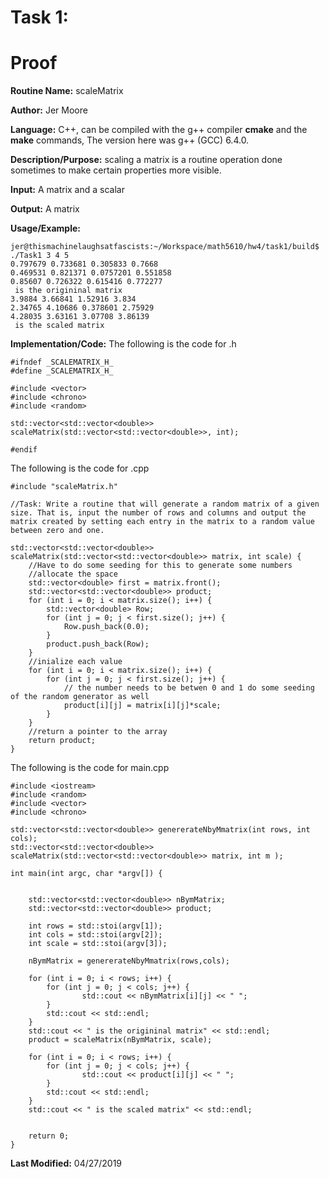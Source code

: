 # Task 1:

# Proof

**Routine Name:**       scaleMatrix   

**Author:** Jer Moore

**Language:** C++, can be compiled with the g++ compiler **cmake** and the **make** commands, The version here was g++ (GCC) 6.4.0.

**Description/Purpose:**	scaling a matrix is a routine operation done sometimes to make certain properties more visible.
 
**Input:**	A matrix and a scalar 

**Output:** A matrix
 

**Usage/Example:** 

	jer@thismachinelaughsatfascists:~/Workspace/math5610/hw4/task1/build$ ./Task1 3 4 5
	0.797679 0.733681 0.305833 0.7668
	0.469531 0.821371 0.0757201 0.551858
	0.85607 0.726322 0.615416 0.772277
	 is the origininal matrix
	3.9884 3.66841 1.52916 3.834
	2.34765 4.10686 0.378601 2.75929
	4.28035 3.63161 3.07708 3.86139
	 is the scaled matrix



**Implementation/Code:** The following is the code for .h

	#ifndef _SCALEMATRIX_H_
	#define _SCALEMATRIX_H_

	#include <vector>
	#include <chrono>
	#include <random>

	std::vector<std::vector<double>> scaleMatrix(std::vector<std::vector<double>>, int); 

	#endif
		

The following is the code for .cpp

	#include "scaleMatrix.h"

	//Task: Write a routine that will generate a random matrix of a given size. That is, input the number of rows and columns and output the matrix created by setting each entry in the matrix to a random value between zero and one. 

	std::vector<std::vector<double>> scaleMatrix(std::vector<std::vector<double>> matrix, int scale) {
		//Have to do some seeding for this to generate some numbers	
		//allocate the space
		std::vector<double> first = matrix.front();
		std::vector<std::vector<double>> product;
		for (int i = 0; i < matrix.size(); i++) {
			std::vector<double> Row;
			for (int j = 0; j < first.size(); j++) {
				Row.push_back(0.0);
			}
			product.push_back(Row);
		}
		//inialize each value
		for (int i = 0; i < matrix.size(); i++) {
			for (int j = 0; j < first.size(); j++) {
				// the number needs to be betwen 0 and 1 do some seeding of the random generator as well
				product[i][j] = matrix[i][j]*scale;
			}
		}
		//return a pointer to the array
		return product;
	}


The following is the code for main.cpp


	#include <iostream>
	#include <random>
	#include <vector>
	#include <chrono>

	std::vector<std::vector<double>> genererateNbyMmatrix(int rows, int cols);
	std::vector<std::vector<double>> scaleMatrix(std::vector<std::vector<double>> matrix, int m );

	int main(int argc, char *argv[]) {


		std::vector<std::vector<double>> nBymMatrix;
		std::vector<std::vector<double>> product;

		int rows = std::stoi(argv[1]);
		int cols = std::stoi(argv[2]);
		int scale = std::stoi(argv[3]);

		nBymMatrix = genererateNbyMmatrix(rows,cols);

		for (int i = 0; i < rows; i++) {
			for (int j = 0; j < cols; j++) {
					std::cout << nBymMatrix[i][j] << " ";
			}
			std::cout << std::endl;
		}
		std::cout << " is the origininal matrix" << std::endl;
		product = scaleMatrix(nBymMatrix, scale);	
		
		for (int i = 0; i < rows; i++) {
			for (int j = 0; j < cols; j++) {
					std::cout << product[i][j] << " ";
			}
			std::cout << std::endl;
		}
		std::cout << " is the scaled matrix" << std::endl;


		return 0;
	}


**Last Modified:** 04/27/2019

